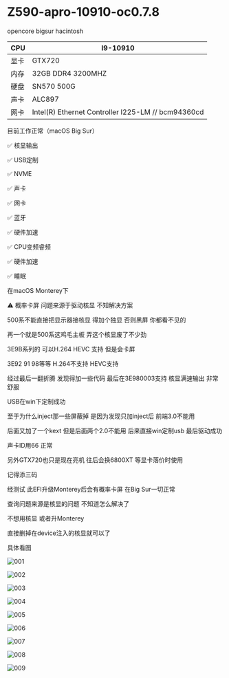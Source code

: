 # Z590-apro-10910-oc0.7.8
opencore bigsur hacintosh

| CPU  | I9-10910                                           |
| ---- | -------------------------------------------------- |
| 显卡 | GTX720                                             |
| 内存 | 32GB DDR4 3200MHZ                                  |
| 硬盘 | SN570 500G                                         |
| 声卡 | ALC897                                             |
| 网卡 | Intel(R) Ethernet Controller I225-LM // bcm94360cd |

目前工作正常（macOS Big Sur）

✅ 核显输出

✅ USB定制

✅ NVME

✅ 声卡

✅ 网卡

✅ 蓝牙

✅ 硬件加速

✅ CPU变频睿频

✅ 硬件加速

✅ 睡眠

在macOS Monterey下

⚠️ 概率卡屏 问题来源于驱动核显 不知解决方案

500系不能直接把显示器接核显 得加个独显 否则黑屏 你都看不见的

再一个就是500系这鸡毛主板 弄这个核显废了不少劲

3E9B系列的 可以H.264 HEVC 支持 但是会卡屏

3E92 91 98等等 H.264不支持 HEVC支持 

经过最后一翻折腾 发现得加一些代码 最后在3E980003支持 核显满速输出 非常舒服

USB在win下定制成功 

至于为什么inject那一些屏蔽掉 是因为发现只加inject后 前端3.0不能用 

后面又加了一个kext 但是后面两个2.0不能用 后来直接win定制usb 最后驱动成功 

声卡ID用66 正常

另外GTX720也只是现在亮机 往后会换6800XT 等显卡落价时使用

记得添三码

经测试 此EFI升级Monterey后会有概率卡屏 在Big Sur一切正常 

查询问题来源是核显的问题 不知道怎么解决了

不想用核显 或者升Monterey

直接删掉在device注入的核显就可以了

具体看图

![001](https://raw.githubusercontent.com/ABCDFAS/Z590-apro-10910-oc0.7.8/main/截屏2022-03-12%20下午7.02.23.png)

![002](https://raw.githubusercontent.com/ABCDFAS/Z590-apro-10910-oc0.7.8/main/截屏2022-03-12%20下午7.03.53.png)

![003](https://raw.githubusercontent.com/ABCDFAS/Z590-apro-10910-oc0.7.8/main/截屏2022-03-12%20上午1.37.37.png)

![004](https://raw.githubusercontent.com/ABCDFAS/Z590-apro-10910-oc0.7.8/main/截屏2022-03-12%20上午1.38.53.png)

![005](https://raw.githubusercontent.com/ABCDFAS/Z590-apro-10910-oc0.7.8/main/截屏2022-03-12%20上午1.39.08.png)

![006](https://raw.githubusercontent.com/ABCDFAS/Z590-apro-10910-oc0.7.8/main/截屏2022-03-12%20上午1.39.30.png)

![007](https://raw.githubusercontent.com/ABCDFAS/Z590-apro-10910-oc0.7.8/main/截屏2022-03-12%20上午1.41.52.png)

![008](https://raw.githubusercontent.com/ABCDFAS/Z590-apro-10910-oc0.7.8/main/截屏2022-03-12%20上午1.44.21.png)

![009](https://raw.githubusercontent.com/ABCDFAS/Z590-apro-10910-oc0.7.8/main/截屏2022-03-12%20上午2.45.22.png)


